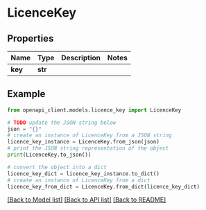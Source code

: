 # LicenceKey


## Properties

Name | Type | Description | Notes
------------ | ------------- | ------------- | -------------
**key** | **str** |  | 

## Example

```python
from openapi_client.models.licence_key import LicenceKey

# TODO update the JSON string below
json = "{}"
# create an instance of LicenceKey from a JSON string
licence_key_instance = LicenceKey.from_json(json)
# print the JSON string representation of the object
print(LicenceKey.to_json())

# convert the object into a dict
licence_key_dict = licence_key_instance.to_dict()
# create an instance of LicenceKey from a dict
licence_key_from_dict = LicenceKey.from_dict(licence_key_dict)
```
[[Back to Model list]](../README.md#documentation-for-models) [[Back to API list]](../README.md#documentation-for-api-endpoints) [[Back to README]](../README.md)


